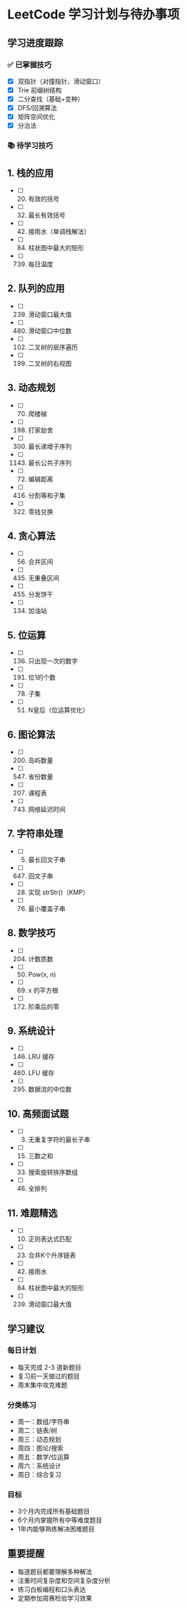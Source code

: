 # LeetCode 学习计划与待办事项

## 学习进度跟踪

### ✅ 已掌握技巧
- [x] 双指针（对撞指针、滑动窗口）
- [x] Trie 前缀树结构
- [x] 二分查找（基础+变种）
- [x] DFS/回溯算法
- [x] 矩阵空间优化
- [x] 分治法

### 📚 待学习技巧

## 1. 栈的应用
- [ ] 20. 有效的括号
- [ ] 32. 最长有效括号
- [ ] 42. 接雨水（单调栈解法）
- [ ] 84. 柱状图中最大的矩形
- [ ] 739. 每日温度

## 2. 队列的应用
- [ ] 239. 滑动窗口最大值
- [ ] 480. 滑动窗口中位数
- [ ] 102. 二叉树的层序遍历
- [ ] 199. 二叉树的右视图

## 3. 动态规划
- [ ] 70. 爬楼梯
- [ ] 198. 打家劫舍
- [ ] 300. 最长递增子序列
- [ ] 1143. 最长公共子序列
- [ ] 72. 编辑距离
- [ ] 416. 分割等和子集
- [ ] 322. 零钱兑换

## 4. 贪心算法
- [ ] 56. 合并区间
- [ ] 435. 无重叠区间
- [ ] 455. 分发饼干
- [ ] 134. 加油站

## 5. 位运算
- [ ] 136. 只出现一次的数字
- [ ] 191. 位1的个数
- [ ] 78. 子集
- [ ] 51. N皇后（位运算优化）

## 6. 图论算法
- [ ] 200. 岛屿数量
- [ ] 547. 省份数量
- [ ] 207. 课程表
- [ ] 743. 网络延迟时间

## 7. 字符串处理
- [ ] 5. 最长回文子串
- [ ] 647. 回文子串
- [ ] 28. 实现 strStr()（KMP）
- [ ] 76. 最小覆盖子串

## 8. 数学技巧
- [ ] 204. 计数质数
- [ ] 50. Pow(x, n)
- [ ] 69. x 的平方根
- [ ] 172. 阶乘后的零

## 9. 系统设计
- [ ] 146. LRU 缓存
- [ ] 460. LFU 缓存
- [ ] 295. 数据流的中位数

## 10. 高频面试题
- [ ] 3. 无重复字符的最长子串
- [ ] 15. 三数之和
- [ ] 33. 搜索旋转排序数组
- [ ] 46. 全排列

## 11. 难题精选
- [ ] 10. 正则表达式匹配
- [ ] 23. 合并K个升序链表
- [ ] 42. 接雨水
- [ ] 84. 柱状图中最大的矩形
- [ ] 239. 滑动窗口最大值

## 学习建议

### 每日计划
- 每天完成 2-3 道新题目
- 复习前一天做过的题目
- 周末集中攻克难题

### 分类练习
- 周一：数组/字符串
- 周二：链表/树
- 周三：动态规划
- 周四：图论/搜索
- 周五：数学/位运算
- 周六：系统设计
- 周日：综合复习

### 目标
- 3个月内完成所有基础题目
- 6个月内掌握所有中等难度题目
- 1年内能够熟练解决困难题目

## 重要提醒
- 每道题目都要理解多种解法
- 注重时间复杂度和空间复杂度分析
- 练习白板编程和口头表达
- 定期参加周赛检验学习效果